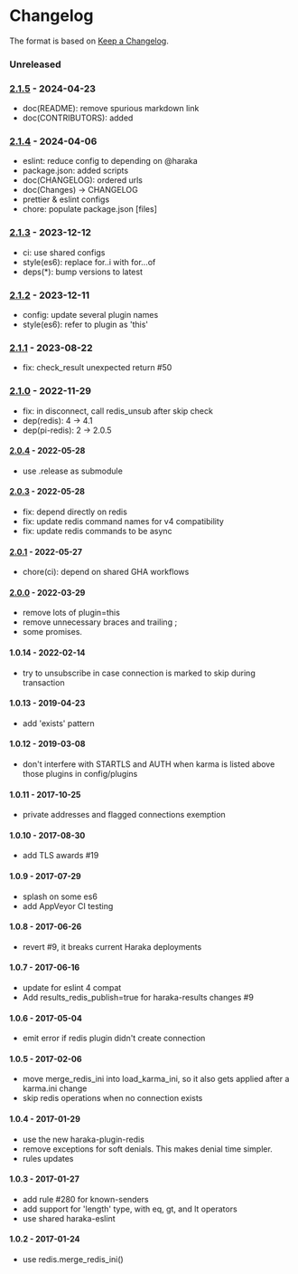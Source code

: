 # Changelog

The format is based on [Keep a Changelog](https://keepachangelog.com/).

### Unreleased

### [2.1.5] - 2024-04-23

- doc(README): remove spurious markdown link
- doc(CONTRIBUTORS): added

### [2.1.4] - 2024-04-06

- eslint: reduce config to depending on @haraka
- package.json: added scripts
- doc(CHANGELOG): ordered urls
- doc(Changes) -> CHANGELOG
- prettier & eslint configs
- chore: populate package.json [files]

### [2.1.3] - 2023-12-12

- ci: use shared configs
- style(es6): replace for..i with for...of
- deps(\*): bump versions to latest

### [2.1.2] - 2023-12-11

- config: update several plugin names
- style(es6): refer to plugin as 'this'

### [2.1.1] - 2023-08-22

- fix: check_result unexpected return #50

### [2.1.0] - 2022-11-29

- fix: in disconnect, call redis_unsub after skip check
- dep(redis): 4 -> 4.1
- dep(pi-redis): 2 -> 2.0.5

#### [2.0.4] - 2022-05-28

- use .release as submodule

#### [2.0.3] - 2022-05-28

- fix: depend directly on redis
- fix: update redis command names for v4 compatibility
- fix: update redis commands to be async

#### [2.0.1] - 2022-05-27

- chore(ci): depend on shared GHA workflows

#### [2.0.0] - 2022-03-29

- remove lots of plugin=this
- remove unnecessary braces and trailing ;
- some promises.

#### 1.0.14 - 2022-02-14

- try to unsubscribe in case connection is marked to skip during transaction

#### 1.0.13 - 2019-04-23

- add 'exists' pattern

#### 1.0.12 - 2019-03-08

- don't interfere with STARTLS and AUTH when karma is listed above those plugins in config/plugins

#### 1.0.11 - 2017-10-25

- private addresses and flagged connections exemption

#### 1.0.10 - 2017-08-30

- add TLS awards #19

#### 1.0.9 - 2017-07-29

- splash on some es6
- add AppVeyor CI testing

#### 1.0.8 - 2017-06-26

- revert #9, it breaks current Haraka deployments

#### 1.0.7 - 2017-06-16

- update for eslint 4 compat
- Add results_redis_publish=true for haraka-results changes #9

#### 1.0.6 - 2017-05-04

- emit error if redis plugin didn't create connection

#### 1.0.5 - 2017-02-06

- move merge_redis_ini into load_karma_ini, so it also gets applied
  after a karma.ini change
- skip redis operations when no connection exists

#### 1.0.4 - 2017-01-29

- use the new haraka-plugin-redis
- remove exceptions for soft denials. This makes denial time simpler.
- rules updates

#### 1.0.3 - 2017-01-27

- add rule #280 for known-senders
- add support for 'length' type, with eq, gt, and lt operators
- use shared haraka-eslint

#### 1.0.2 - 2017-01-24

- use redis.merge_redis_ini()

[2.0.0]: https://github.com/haraka/haraka-plugin-karma/releases/tag/2.0.0
[2.0.1]: https://github.com/haraka/haraka-plugin-karma/releases/tag/2.0.1
[2.0.2]: https://github.com/haraka/haraka-plugin-karma/releases/tag/2.0.2
[2.0.3]: https://github.com/haraka/haraka-plugin-karma/releases/tag/2.0.3
[2.0.4]: https://github.com/haraka/haraka-plugin-karma/releases/tag/2.0.4
[2.1.0]: https://github.com/haraka/haraka-plugin-karma/releases/tag/v2.1.0
[2.1.1]: https://github.com/haraka/haraka-plugin-karma/releases/tag/v2.1.1
[2.1.2]: https://github.com/haraka/haraka-plugin-karma/releases/tag/v2.1.2
[2.1.3]: https://github.com/haraka/haraka-plugin-karma/releases/tag/v2.1.3
[2.1.4]: https://github.com/haraka/haraka-plugin-karma/releases/tag/v2.1.4
[2.1.5]: https://github.com/haraka/haraka-plugin-karma/releases/tag/v2.1.5
